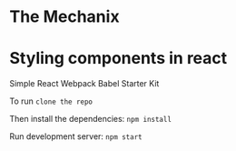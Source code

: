 # The Mechanix
# Styling components in react



Simple React Webpack Babel Starter Kit

To run
`clone the repo`

Then install the dependencies:
`npm install`

Run development server:
`npm start`
